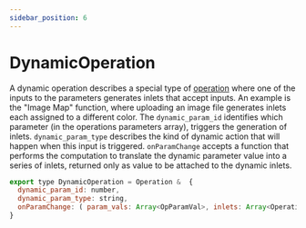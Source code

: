 ```yaml
---
sidebar_position: 6
---
```

# DynamicOperation

A dynamic operation describes a special type of [operation](./opereation.md) where one of the inputs to the parameters generates inlets that accept inputs. An example is the "Image Map" function, where uploading an image file generates inlets each assigned to a different color. The `dynamic_param_id` identifies which parameter (in the operations parameters array), triggers the generation of inlets.  `dynamic_param_type` describes the kind of dynamic action that will happen when this input is triggered.  `onParamChange` accepts a function that performs the computation to translate the dynamic parameter value into a series of inlets, returned only as value to be attached to the dynamic inlets.   

```jsx title="src/app/core/model/datatypes.js"
export type DynamicOperation = Operation &  {
  dynamic_param_id: number,
  dynamic_param_type: string,
  onParamChange: ( param_vals: Array<OpParamVal>, inlets: Array<OperationInlet>, inlet_vals: Array<any>, changed_param_id: number, param_val: any) => Array<any>;
}
```